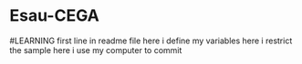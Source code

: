 # Esau-CEGA
#LEARNING
first line in readme file 
here i define my variables 
here i restrict the sample
here i use my computer to commit